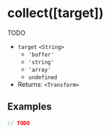 # collect([target])

TODO

- `target` `<String>`
  - `'buffer'`
  - `'string'`
  - `'array'`
  - `undefined`
- Returns: `<Transform>`

## Examples

```javascript
// TODO
```
